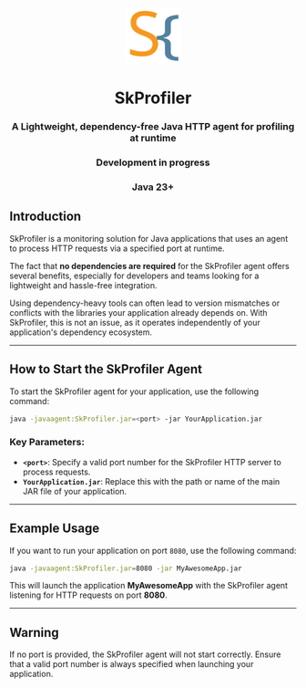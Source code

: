 <p align="center">
  <img src="LogoSK.svg" width="100" alt="logo">
</p>

<h1 align="center">
  SkProfiler
</h1>
<h3 align="center">
  A Lightweight, dependency-free Java HTTP agent for profiling at runtime
</h3>
<h3 align="center">
  Development in progress
</h3>
<h3 align="center">
  Java 23+
</h3>

## Introduction

SkProfiler is a monitoring solution for Java applications that uses an agent to process HTTP requests via a specified 
port at runtime. 

The fact that **no dependencies are required** for the SkProfiler agent offers several benefits, especially for 
developers and teams looking for a lightweight and hassle-free integration. 

Using dependency-heavy tools can often lead to version mismatches or conflicts with the libraries your application already depends on. With SkProfiler, 
this is not an issue, as it operates independently of your application's dependency ecosystem.

---

## How to Start the SkProfiler Agent

To start the SkProfiler agent for your application, use the following command:

```bash
java -javaagent:SkProfiler.jar=<port> -jar YourApplication.jar
```

### Key Parameters:
- **`<port>`**: Specify a valid port number for the SkProfiler HTTP server to process requests.
- **`YourApplication.jar`**: Replace this with the path or name of the main JAR file of your application.

---

## Example Usage

If you want to run your application on port `8080`, use the following command:

```bash
java -javaagent:SkProfiler.jar=8080 -jar MyAwesomeApp.jar
```

This will launch the application **MyAwesomeApp** with the SkProfiler agent listening for HTTP requests on port **8080**.

---

## Warning

If no port is provided, the SkProfiler agent will not start correctly. Ensure that a valid port number is always
specified when launching your application.
